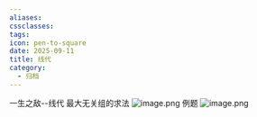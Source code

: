 ```yaml
---
aliases:
cssclasses:
tags:
icon: pen-to-square
date: 2025-09-11
title: 线代
category:
  - 归档
---
```

一生之敌--线代
最大无关组的求法
![image.png](https://cdn.jsdelivr.net/gh/fakeppa/blog-img/20250911234120.png)
例题
![image.png](https://cdn.jsdelivr.net/gh/fakeppa/blog-img/20250911234407.png)
